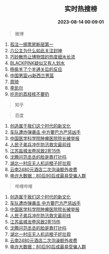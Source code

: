 <div align="center"><h2>实时热搜榜</h2><h4>2023-08-14 00:09:01</h4></div>

> 微博  

1. [孤注一掷票房断层第一](https://s.weibo.com/weibo?q=%23%E5%AD%A4%E6%B3%A8%E4%B8%80%E6%8E%B7%E7%A5%A8%E6%88%BF%E6%96%AD%E5%B1%82%E7%AC%AC%E4%B8%80%23&t=31&band_rank=1&Refer=top)<br />
2. [六公主为什么如此关注封神](https://s.weibo.com/weibo?q=%23%E5%85%AD%E5%85%AC%E4%B8%BB%E4%B8%BA%E4%BB%80%E4%B9%88%E5%A6%82%E6%AD%A4%E5%85%B3%E6%B3%A8%E5%B0%81%E7%A5%9E%23&t=31&band_rank=2&Refer=top)<br />
3. [巧妙散热让博物馆的热度细水长流](https://s.weibo.com/weibo?q=%23%E5%B7%A7%E5%A6%99%E6%95%A3%E7%83%AD%E8%AE%A9%E5%8D%9A%E7%89%A9%E9%A6%86%E7%9A%84%E7%83%AD%E5%BA%A6%E7%BB%86%E6%B0%B4%E9%95%BF%E6%B5%81%23&t=31&band_rank=3&Refer=top)<br />
4. [BLACKPINK疑似又有人划水](https://s.weibo.com/weibo?q=%23BLACKPINK%E7%96%91%E4%BC%BC%E5%8F%88%E6%9C%89%E4%BA%BA%E5%88%92%E6%B0%B4%23&t=31&band_rank=4&Refer=top)<br />
5. [杨紫羊了个羊通关后的反应](https://s.weibo.com/weibo?q=%23%E6%9D%A8%E7%B4%AB%E7%BE%8A%E4%BA%86%E4%B8%AA%E7%BE%8A%E9%80%9A%E5%85%B3%E5%90%8E%E7%9A%84%E5%8F%8D%E5%BA%94%23&t=31&band_rank=5&Refer=top)<br />
6. [中国男篮vs新西兰男篮](https://s.weibo.com/weibo?q=%23%E4%B8%AD%E5%9B%BD%E7%94%B7%E7%AF%AEvs%E6%96%B0%E8%A5%BF%E5%85%B0%E7%94%B7%E7%AF%AE%23&t=31&band_rank=6&Refer=top)<br />
7. [周琦](https://s.weibo.com/weibo?q=%E5%91%A8%E7%90%A6&t=31&band_rank=7&Refer=top)<br />
8. [李凯尔](https://s.weibo.com/weibo?q=%E6%9D%8E%E5%87%AF%E5%B0%94&t=31&band_rank=8&Refer=top)<br />
9. [吃完的荔枝核不要扔](https://s.weibo.com/weibo?q=%E5%90%83%E5%AE%8C%E7%9A%84%E8%8D%94%E6%9E%9D%E6%A0%B8%E4%B8%8D%E8%A6%81%E6%89%94&t=31&band_rank=9&Refer=top)<br />

> 知乎  


> 百度  

1. [创造属于我们这个时代的新文化](https://www.baidu.com/s?wd=%E5%88%9B%E9%80%A0%E5%B1%9E%E4%BA%8E%E6%88%91%E4%BB%AC%E8%BF%99%E4%B8%AA%E6%97%B6%E4%BB%A3%E7%9A%84%E6%96%B0%E6%96%87%E5%8C%96&sa=fyb_news&rsv_dl=fyb_news)<br />
2. [车队遭炸弹袭击 中方要巴方严惩凶手](https://www.baidu.com/s?wd=%E8%BD%A6%E9%98%9F%E9%81%AD%E7%82%B8%E5%BC%B9%E8%A2%AD%E5%87%BB+%E4%B8%AD%E6%96%B9%E8%A6%81%E5%B7%B4%E6%96%B9%E4%B8%A5%E6%83%A9%E5%87%B6%E6%89%8B&sa=fyb_news&rsv_dl=fyb_news)<br />
3. [中国医学科学院肿瘤医院院长被举报](https://www.baidu.com/s?wd=%E4%B8%AD%E5%9B%BD%E5%8C%BB%E5%AD%A6%E7%A7%91%E5%AD%A6%E9%99%A2%E8%82%BF%E7%98%A4%E5%8C%BB%E9%99%A2%E9%99%A2%E9%95%BF%E8%A2%AB%E4%B8%BE%E6%8A%A5&sa=fyb_news&rsv_dl=fyb_news)<br />
4. [人民子弟兵冲在防汛救灾最前线](https://www.baidu.com/s?wd=%E4%BA%BA%E6%B0%91%E5%AD%90%E5%BC%9F%E5%85%B5%E5%86%B2%E5%9C%A8%E9%98%B2%E6%B1%9B%E6%95%91%E7%81%BE%E6%9C%80%E5%89%8D%E7%BA%BF&sa=fyb_news&rsv_dl=fyb_news)<br />
5. [江苏盐城龙卷风致2死15伤](https://www.baidu.com/s?wd=%E6%B1%9F%E8%8B%8F%E7%9B%90%E5%9F%8E%E9%BE%99%E5%8D%B7%E9%A3%8E%E8%87%B42%E6%AD%BB15%E4%BC%A4&sa=fyb_news&rsv_dl=fyb_news)<br />
6. [沈腾问范丞丞的脸是靠打针吗](https://www.baidu.com/s?wd=%E6%B2%88%E8%85%BE%E9%97%AE%E8%8C%83%E4%B8%9E%E4%B8%9E%E7%9A%84%E8%84%B8%E6%98%AF%E9%9D%A0%E6%89%93%E9%92%88%E5%90%97&sa=fyb_news&rsv_dl=fyb_news)<br />
7. [湖北一村庄无人机运橙子好壮观](https://www.baidu.com/s?wd=%E6%B9%96%E5%8C%97%E4%B8%80%E6%9D%91%E5%BA%84%E6%97%A0%E4%BA%BA%E6%9C%BA%E8%BF%90%E6%A9%99%E5%AD%90%E5%A5%BD%E5%A3%AE%E8%A7%82&sa=fyb_news&rsv_dl=fyb_news)<br />
8. [云南2480元酒店二次泡澡额外收费](https://www.baidu.com/s?wd=%E4%BA%91%E5%8D%972480%E5%85%83%E9%85%92%E5%BA%97%E4%BA%8C%E6%AC%A1%E6%B3%A1%E6%BE%A1%E9%A2%9D%E5%A4%96%E6%94%B6%E8%B4%B9&sa=fyb_news&rsv_dl=fyb_news)<br />
9. [电诈大数据：80后90后成最易受骗人群](https://www.baidu.com/s?wd=%E7%94%B5%E8%AF%88%E5%A4%A7%E6%95%B0%E6%8D%AE%EF%BC%9A80%E5%90%8E90%E5%90%8E%E6%88%90%E6%9C%80%E6%98%93%E5%8F%97%E9%AA%97%E4%BA%BA%E7%BE%A4&sa=fyb_news&rsv_dl=fyb_news)<br />

> 哔哩哔哩  

1. [创造属于我们这个时代的新文化](https://www.baidu.com/s?wd=%E5%88%9B%E9%80%A0%E5%B1%9E%E4%BA%8E%E6%88%91%E4%BB%AC%E8%BF%99%E4%B8%AA%E6%97%B6%E4%BB%A3%E7%9A%84%E6%96%B0%E6%96%87%E5%8C%96&sa=fyb_news&rsv_dl=fyb_news)<br />
2. [车队遭炸弹袭击 中方要巴方严惩凶手](https://www.baidu.com/s?wd=%E8%BD%A6%E9%98%9F%E9%81%AD%E7%82%B8%E5%BC%B9%E8%A2%AD%E5%87%BB+%E4%B8%AD%E6%96%B9%E8%A6%81%E5%B7%B4%E6%96%B9%E4%B8%A5%E6%83%A9%E5%87%B6%E6%89%8B&sa=fyb_news&rsv_dl=fyb_news)<br />
3. [中国医学科学院肿瘤医院院长被举报](https://www.baidu.com/s?wd=%E4%B8%AD%E5%9B%BD%E5%8C%BB%E5%AD%A6%E7%A7%91%E5%AD%A6%E9%99%A2%E8%82%BF%E7%98%A4%E5%8C%BB%E9%99%A2%E9%99%A2%E9%95%BF%E8%A2%AB%E4%B8%BE%E6%8A%A5&sa=fyb_news&rsv_dl=fyb_news)<br />
4. [人民子弟兵冲在防汛救灾最前线](https://www.baidu.com/s?wd=%E4%BA%BA%E6%B0%91%E5%AD%90%E5%BC%9F%E5%85%B5%E5%86%B2%E5%9C%A8%E9%98%B2%E6%B1%9B%E6%95%91%E7%81%BE%E6%9C%80%E5%89%8D%E7%BA%BF&sa=fyb_news&rsv_dl=fyb_news)<br />
5. [江苏盐城龙卷风致2死15伤](https://www.baidu.com/s?wd=%E6%B1%9F%E8%8B%8F%E7%9B%90%E5%9F%8E%E9%BE%99%E5%8D%B7%E9%A3%8E%E8%87%B42%E6%AD%BB15%E4%BC%A4&sa=fyb_news&rsv_dl=fyb_news)<br />
6. [沈腾问范丞丞的脸是靠打针吗](https://www.baidu.com/s?wd=%E6%B2%88%E8%85%BE%E9%97%AE%E8%8C%83%E4%B8%9E%E4%B8%9E%E7%9A%84%E8%84%B8%E6%98%AF%E9%9D%A0%E6%89%93%E9%92%88%E5%90%97&sa=fyb_news&rsv_dl=fyb_news)<br />
7. [湖北一村庄无人机运橙子好壮观](https://www.baidu.com/s?wd=%E6%B9%96%E5%8C%97%E4%B8%80%E6%9D%91%E5%BA%84%E6%97%A0%E4%BA%BA%E6%9C%BA%E8%BF%90%E6%A9%99%E5%AD%90%E5%A5%BD%E5%A3%AE%E8%A7%82&sa=fyb_news&rsv_dl=fyb_news)<br />
8. [云南2480元酒店二次泡澡额外收费](https://www.baidu.com/s?wd=%E4%BA%91%E5%8D%972480%E5%85%83%E9%85%92%E5%BA%97%E4%BA%8C%E6%AC%A1%E6%B3%A1%E6%BE%A1%E9%A2%9D%E5%A4%96%E6%94%B6%E8%B4%B9&sa=fyb_news&rsv_dl=fyb_news)<br />
9. [电诈大数据：80后90后成最易受骗人群](https://www.baidu.com/s?wd=%E7%94%B5%E8%AF%88%E5%A4%A7%E6%95%B0%E6%8D%AE%EF%BC%9A80%E5%90%8E90%E5%90%8E%E6%88%90%E6%9C%80%E6%98%93%E5%8F%97%E9%AA%97%E4%BA%BA%E7%BE%A4&sa=fyb_news&rsv_dl=fyb_news)<br />
